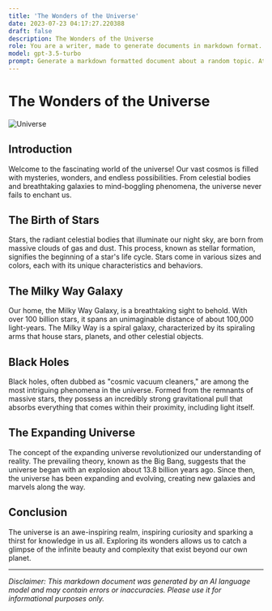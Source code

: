 ```yaml
---
title: 'The Wonders of the Universe'
date: 2023-07-23 04:17:27.220388
draft: false
description: The Wonders of the Universe
role: You are a writer, made to generate documents in markdown format. It is very important that all of the documents you generate are in valid markdown format.
model: gpt-3.5-turbo
prompt: Generate a markdown formatted document about a random topic. At the bottom, include a disclaimer explaining that the document was generated by you. The first line of the document should be the title. Make sure that the entire document is in proper markdown format, using a mix of various tags to make the document visually appealing.
---
```


# The Wonders of the Universe

![Universe](https://images.unsplash.com/photo-1542409789-6295c12ab364)

## Introduction

Welcome to the fascinating world of the universe! Our vast cosmos is filled with mysteries, wonders, and endless possibilities. From celestial bodies and breathtaking galaxies to mind-boggling phenomena, the universe never fails to enchant us.

## The Birth of Stars

Stars, the radiant celestial bodies that illuminate our night sky, are born from massive clouds of gas and dust. This process, known as stellar formation, signifies the beginning of a star's life cycle. Stars come in various sizes and colors, each with its unique characteristics and behaviors.

## The Milky Way Galaxy

Our home, the Milky Way Galaxy, is a breathtaking sight to behold. With over 100 billion stars, it spans an unimaginable distance of about 100,000 light-years. The Milky Way is a spiral galaxy, characterized by its spiraling arms that house stars, planets, and other celestial objects.

## Black Holes

Black holes, often dubbed as "cosmic vacuum cleaners," are among the most intriguing phenomena in the universe. Formed from the remnants of massive stars, they possess an incredibly strong gravitational pull that absorbs everything that comes within their proximity, including light itself.

## The Expanding Universe

The concept of the expanding universe revolutionized our understanding of reality. The prevailing theory, known as the Big Bang, suggests that the universe began with an explosion about 13.8 billion years ago. Since then, the universe has been expanding and evolving, creating new galaxies and marvels along the way.

## Conclusion

The universe is an awe-inspiring realm, inspiring curiosity and sparking a thirst for knowledge in us all. Exploring its wonders allows us to catch a glimpse of the infinite beauty and complexity that exist beyond our own planet.

---

*Disclaimer: This markdown document was generated by an AI language model and may contain errors or inaccuracies. Please use it for informational purposes only.*